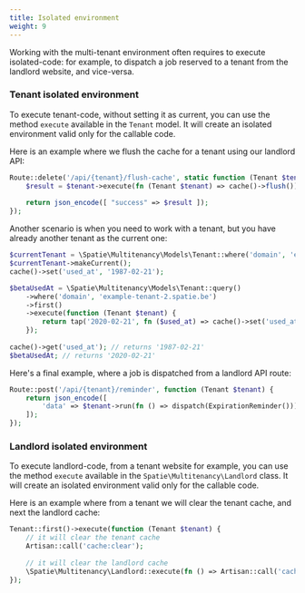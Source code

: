 ```yaml
---
title: Isolated environment
weight: 9
---
```


Working with the multi-tenant environment often requires to execute isolated-code: for example, to dispatch a job reserved to a tenant from the landlord website, and vice-versa. 

### Tenant isolated environment
To execute tenant-code, without setting it as current, you can use the method `execute` available in the `Tenant` model. It will create an isolated environment valid only for the callable code.

Here is an example where we flush the cache for a tenant using our landlord API:

```php
Route::delete('/api/{tenant}/flush-cache', static function (Tenant $tenant) {
    $result = $tenant->execute(fn (Tenant $tenant) => cache()->flush());
   
    return json_encode([ "success" => $result ]);
});
```

Another scenario is when you need to work with a tenant, but you have already another tenant as the current one:

```php
$currentTenant = \Spatie\Multitenancy\Models\Tenant::where('domain', 'example-tenant-1.spatie.be')->first();
$currentTenant->makeCurrent();
cache()->set('used_at', '1987-02-21');

$betaUsedAt = \Spatie\Multitenancy\Models\Tenant::query()
    ->where('domain', 'example-tenant-2.spatie.be')
    ->first()
    ->execute(function (Tenant $tenant) {
        return tap('2020-02-21', fn ($used_at) => cache()->set('used_at', $used_at));
    }); 
  
cache()->get('used_at'); // returns '1987-02-21'
$betaUsedAt; // returns '2020-02-21'
```

Here's a final example, where a job is dispatched from a landlord API route:

```php
Route::post('/api/{tenant}/reminder', function (Tenant $tenant) {
    return json_encode([ 
        'data' => $tenant->run(fn () => dispatch(ExpirationReminder())),
    ]);
});
```

### Landlord isolated environment
To execute landlord-code, from a tenant website for example, you can use the method `execute` available in the `Spatie\Multitenancy\Landlord` class. It will create an isolated environment valid only for the callable code.

Here is an example where from a tenant we will clear the tenant cache, and next the landlord cache:
```php
Tenant::first()->execute(function (Tenant $tenant) {
    // it will clear the tenant cache
    Artisan::call('cache:clear'); 
   
    // it will clear the landlord cache
    \Spatie\Multitenancy\Landlord::execute(fn () => Artisan::call('cache:clear')); 
});
```
